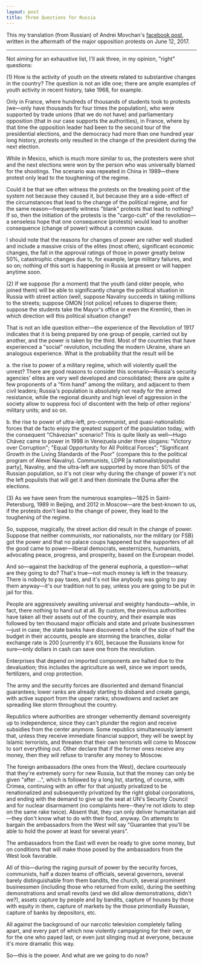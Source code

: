 ```yaml
---
layout: post
title: Three Questions for Russia
---
```


This my translation (from Russian) of Andrei Movchan's [facebook post](https://www.facebook.com/andrei.movchan/posts/1594735430582661), written in the aftermath of the major opposition protests on June 12, 2017.

---

Not aiming for an exhaustive list, I'll ask three, in my opinion, "right" questions:

(1) How is the activity of youth on the streets related to substantive changes in the country? The question is not an idle one; there are ample examples of youth activity in recent history, take 1968, for example.

Only in France, where hundreds of thousands of students took to protests (we—only have thousands for four times the population), who were supported by trade unions (that we do not have) and parliamentary opposition (that in our case supports the authorities), in France, where by that time the opposition leader had been to the second tour of the presidential elections, and the democracy had more than one hundred year long history, protests only resulted in the change of the president during the next election.

While in Mexico, which is much more similar to us, the protesters were shot and the next elections were won by the person who was universally blamed for the shootings. The scenario was repeated in China in 1989—there protest only lead to the toughening of the regime.

Could it be that we often witness the protests on the breaking point of the system not because they caused it, but because they are a side-effect of the circumstances that lead to the change of the political regime, and for the same reason—frequently witness "blank" protests that lead to nothing? If so, then the initiation of the protests is the "cargo-cult" of the revolution—a senseless hope that one consequence (protests) would lead to another consequence (change of power) without a common cause.

I should note that the reasons for changes of power are rather well studied and include a massive crisis of the elites (most often), significant economic changes, the fall in the approval ratings of those in power greatly below 50%, catastrophic changes due to, for example, large military failures, and so on; nothing of this sort is happening in Russia at present or will happen anytime soon.

(2) If we suppose (for a moment) that the youth (and older people, who joined them) will be able to significantly change the political situation in Russia with street action (well, suppose Navalny succeeds in taking millions to the streets; suppose OMON [riot police] refuses to disperse them; suppose the students take the Mayor's office or even the Kremlin), then in which direction will this political situation change? 

That is not an idle question either—the experience of the Revolution of 1917 indicates that it is being prepared by one group of people, carried out by another, and the power is taken by the third. Most of the countries that have experienced a "social" revolution, including the modern Ukraine, share an analogous experience. What is the probability that the result will be

a. the rise to power of a military regime, which will violently quell the unrest? There are good reasons to consider this scenario—Russia's security agencies' elites are very well developed and consolidated; there are quite a few proponents of a "firm hand" among the military, and adjacent to them civil leaders; Russia's population is absolutely not ready for the armed resistance, while the regional disunity and high level of aggression in the society allow to suppress foci of discontent with the help of other regions' military units; and so on.

b. the rise to power of ultra-left, pro-communist, and quasi-nationalistic forces that de facto enjoy the greatest support of the population today, with the consequent "Chávezian" scenario? This is quite likely as well—Hugo Chávez came to power in 1998 in Venezuela under three slogans: "Victory over Corruption"; "Equal Opportunity for All Political Forces"; "Significant Growth in the Living Standards of the Poor" (compare this to the political program of Alexei Navalny). Communists, LDPR [a nationalist/populist party], Navalny, and the ultra-left are supported by more than 50% of the Russian population, so it's not clear why during the change of power it's not the left populists that will get it and then dominate the Duma after the elections.

(3) As we have seen from the numerous examples—1825 in Saint-Petersburg, 1989 in Beijing, and 2012 in Moscow—are the best-known to us, if the protests don't lead to the change of power, they lead to the toughening of the regime.

So, suppose, magically, the street action did result in the change of power. Suppose that neither communists, nor nationalists, nor the military (or FSB) got the power and that no palace coups happened but the supporters of all the good came to power—liberal democrats, westernizers, humanists, advocating peace, progress, and prosperity, based on the European model. 

And so—against the backdrop of the general euphoria, a question—what are they going to do? That's true—not much money is left in the treasury. There is nobody to pay taxes, and it's not like anybody was going to pay them anyway—it's our tradition not to pay, unless you are going to be put in jail for this.

People are aggressively awaiting universal and weighty handouts—while, in fact, there nothing to hand out at all. By custom, the previous authorities have taken all their assets out of the country, and their example was followed by ten thousand major officials and state and private businessmen—just in case; the state banks have discovered a hole of the size of half the budget in their accounts, people are storming the branches, dollar exchange rate is 200 [currently it's 60], because the Russians know for sure—only dollars in cash can save one from the revolution.

Enterprises that depend on imported components are halted due to the devaluation; this includes the agriculture as well, since we import seeds, fertilizers, and crop protection.

The army and the security forces are disoriented and demand financial guarantees; lower ranks are already starting to disband and create gangs, with active support from the upper ranks; showdowns and racket are spreading like storm throughout the country.

Republics where authorities are stronger vehemently demand sovereignty up to independence, since they can't plunder the region and receive subsidies from the center anymore. Some republics simultaneously lament that, unless they receive immediate financial support, they will be swept by Islamic terrorists, and threaten that their own terrorists will come to Moscow to sort everything out. Other declare that if the former ones receive any money, then they will refuse to transfer any money to Moscow.

The foreign ambassadors (the ones from the West), declare courteously that they're extremely sorry for new Russia, but that the money can only be given "after ...", which is followed by a long list, starting, of course, with Crimea, continuing with an offer for that unjustly privatized to be renationalized and subsequently privatized by the right global corporations, and ending with the demand to give up the seat at UN's Security Council and for nuclear disarmament (no complaints here--they're not idiots to step on the same rake twice). Absent that, they can only deliver humanitarian aid—they don't know what to do with their food, anyway. On attempts to bargain the ambassadors from the West will say "Guarantee that you'll be able to hold the power at least for several years".

The ambassadors from the East will even be ready to give some money, but on conditions that will make those posed by the ambassadors from the West look favorable.

All of this—during the raging pursuit of power by the security forces, communists, half a dozen teams of officials, several governors, several barely distinguishable from them bandits, the church, several prominent businessmen (including those who returned from exile), during the seething demonstrations and small revolts (and we did allow demonstrations, didn't we?), assets capture by people and by bandits, capture of houses by those with equity in them, capture of markets by the those primordially Russian, capture of banks by depositors, etc.

All against the background of our narcotic television completely falling apart, and every part of which now violently campaigning for their own, or for the one who payed last, or even just slinging mud at everyone, because it's more dramatic this way.

So—this is the power. And what are we going to do now?